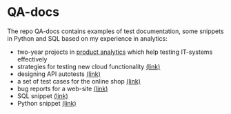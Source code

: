 # QA-docs
The repo QA-docs contains examples of test documentation, some snippets in Python and SQL based on my experience in analytics:
- two-year projects in [product analytics](https://tanyashipunova.github.io/mypotfolio.html) which help testing IT-systems effectively
- strategies for testing new cloud functionality [(link)](https://github.com/tanyashipunova/QA-docs/blob/main/qacc2023/ts_qacc_strategy.md)
- designing API autotests [(link)](https://github.com/tanyashipunova/QA-docs/blob/main/qacc2023/tsh_qacc_api.ipynb)
- a set of test cases for the online shop [(link)](https://github.com/tanyashipunova/QA-docs/wiki/A-set-of-test-cases-for-the-online-shop)
- bug reports for a web-site [(link)](https://github.com/users/tanyashipunova/projects/1?pane=issue&itemId=26879701)
- SQL snippet [(link)](https://github.com/tanyashipunova/QA-docs/blob/main/task%20in%20sql%20example.sql)
- Python snippet [(link)](https://github.com/tanyashipunova/QA-docs/blob/main/task%20in%20python%20example.py)
